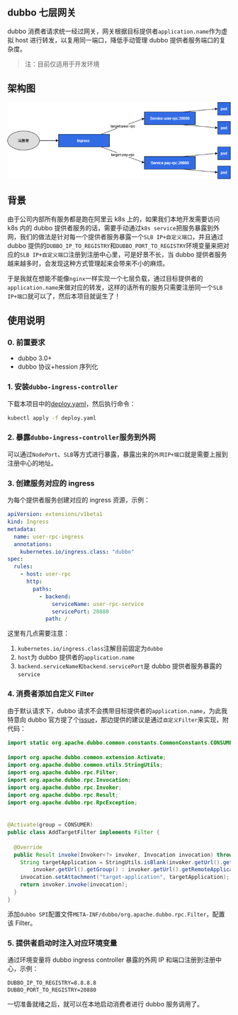 ## dubbo 七层网关

dubbo 消费者请求统一经过网关，网关根据目标提供者`application.name`作为虚拟 host 进行转发，以复用同一端口，降低手动管理 dubbo 提供者服务端口的复杂度。

> 注：目前仅适用于开发环境

## 架构图

![](.docs/imgs/flow.drawio.png)

## 背景

由于公司内部所有服务都是跑在阿里云 k8s 上的，如果我们本地开发需要访问 k8s 内的 dubbo 提供者服务的话，需要手动通过`k8s service`把服务暴露到外网，我们的做法是针对每一个提供者服务暴露一个`SLB IP+自定义端口`，并且通过 dubbo 提供的`DUBBO_IP_TO_REGISTRY`和`DUBBO_PORT_TO_REGISTRY`环境变量来把对应的`SLB IP+自定义端口`注册到注册中心里，可是好景不长，当 dubbo 提供者服务越来越多时，会发现这种方式管理起来会带来不小的麻烦。

于是我就在想能不能像`nginx`一样实现一个七层负载，通过目标提供者的`application.name`来做对应的转发，这样的话所有的服务只需要注册同一个`SLB IP+端口`就可以了，然后本项目就诞生了！

## 使用说明

### 0. 前置要求

- dubbo 3.0+
- dubbo 协议+hession 序列化

### 1. 安装`dubbo-ingress-controller`

下载本项目中的[deploy.yaml](./deploy.yaml)，然后执行命令：

```sh
kubectl apply -f deploy.yaml
```

### 2. 暴露`dubbo-ingress-controller`服务到外网

可以通过`NodePort`、`SLB`等方式进行暴露，暴露出来的`外网IP+端口`就是需要上报到注册中心的地址。

### 3. 创建服务对应的 ingress

为每个提供者服务创建对应的 ingress 资源，示例：

```yaml
apiVersion: extensions/v1beta1
kind: Ingress
metadata:
  name: user-rpc-ingress
  annotations:
    kubernetes.io/ingress.class: "dubbo"
spec:
  rules:
    - host: user-rpc
      http:
        paths:
          - backend:
              serviceName: user-rpc-service
              servicePort: 20880
            path: /
```

这里有几点需要注意：

1. `kubernetes.io/ingress.class`注解目前固定为`dubbo`
2. `host`为 dubbo 提供者的`application.name`
3. `backend.serviceName和backend.servicePort`是 dubbo 提供者服务暴露的`service`

### 4. 消费者添加自定义 Filter

由于默认请求下，dubbo 请求不会携带目标提供者的`application.name`，为此我特意向 dubbo 官方提了个[issue](https://github.com/apache/dubbo/issues/9251)，那边提供的建议是通过`自定义Filter`来实现，附代码：

```java
import static org.apache.dubbo.common.constants.CommonConstants.CONSUMER;

import org.apache.dubbo.common.extension.Activate;
import org.apache.dubbo.common.utils.StringUtils;
import org.apache.dubbo.rpc.Filter;
import org.apache.dubbo.rpc.Invocation;
import org.apache.dubbo.rpc.Invoker;
import org.apache.dubbo.rpc.Result;
import org.apache.dubbo.rpc.RpcException;


@Activate(group = CONSUMER)
public class AddTargetFilter implements Filter {

  @Override
  public Result invoke(Invoker<?> invoker, Invocation invocation) throws RpcException {
    String targetApplication = StringUtils.isBlank(invoker.getUrl().getRemoteApplication()) ?
        invoker.getUrl().getGroup() : invoker.getUrl().getRemoteApplication();
    invocation.setAttachment("target-application", targetApplication);
    return invoker.invoke(invocation);
  }
}
```

添加`dubbo SPI`配置文件`META-INF/dubbo/org.apache.dubbo.rpc.Filter`，配置该 Filter。

### 5. 提供者启动时注入对应环境变量

通过环境变量将 dubbo ingress controller 暴露的外网 IP 和端口注册到注册中心，示例：

```
DUBBO_IP_TO_REGISTRY=8.8.8.8
DUBBO_PORT_TO_REGISTRY=20880
```

一切准备就绪之后，就可以在本地启动消费者进行 dubbo 服务调用了。
